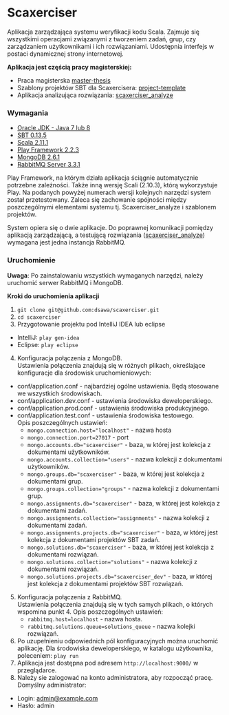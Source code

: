 Scaxerciser
==
Aplikacja zarządzająca systemu weryfikacji kodu Scala. Zajmuje się wszystkimi operacjami związanymi z tworzeniem zadań, grup, czy zarządzaniem użytkownikami i ich rozwiązaniami. Udostępnia interfejs w postaci dynamicznej strony internetowej. 

**Aplikacja jest częścią pracy magisterskiej:**
+ Praca magisterska [master-thesis](https://github.com/dsawa/master-thesis)
+ Szablony projektów SBT dla Scaxercisera: [project-template](https://github.com/dsawa/project-template)
+ Aplikacja analizująca rozwiązania: [scaxerciser_analyze](https://github.com/dsawa/scaxerciser_analyze)

### Wymagania
+ [Oracle JDK - Java 7 lub 8](http://www.oracle.com/technetwork/java/javase/downloads/index.html)
+ [SBT 0.13.5](http://www.scala-sbt.org/download.html)
+ [Scala 2.11.1](http://www.scala-lang.org/download/)
+ [Play Framework 2.2.3](http://www.playframework.com/download)
+ [MongoDB 2.6.1](http://www.mongodb.org/downloads)
+ [RabbitMQ Server 3.3.1](https://www.rabbitmq.com/download.html)

Play Framework, na którym działa aplikacja ściągnie automatycznie potrzebne zależności. Także inną wersję Scali (2.10.3), którą wykorzystuje Play. Na podanych powyżej numerach wersji kolejnych narzędzi system został przetestowany. Zaleca się zachowanie spójności między poszczególnymi elementami systemu tj. Scaxerciser_analyze i szablonem projektów.

System opiera się o dwie aplikacje. Do poprawnej komunikacji pomiędzy aplikacją zarządzającą, a testującą rozwiązania ([scaxerciser_analyze](https://github.com/dsawa/scaxerciser_analyze)) wymagana jest jedna instancja RabbitMQ.

### Uruchomienie

**Uwaga**:
Po zainstalowaniu wszystkich wymaganych narzędzi, należy uruchomić serwer RabbitMQ i MongoDB.

**Kroki do uruchomienia aplikacji**

1. `git clone git@github.com:dsawa/scaxerciser.git`
2. `cd scaxerciser`
3. Przygotowanie projektu pod IntelliJ IDEA lub eclipse
  + IntelliJ: `play gen-idea`
  + Eclipse: `play eclipse`
4. Konfiguracja połączenia z MongoDB. <br>
  Ustawienia połączenia znajdują się w różnych plikach, określające konfiguracje dla środowisk uruchomieniowych:
  + conf/application.conf - najbardziej ogólne ustawienia. Będą stosowane we wszystkich środowiskach.
  + conf/application.dev.conf - ustawienia środowiska deweloperskiego.
  + conf/application.prod.conf - ustawienia środowiska produkcyjnego.
  + conf/application.test.conf - ustawienia środowiska testowego. <br>
  Opis poszczególnych ustawień:
    - `mongo.connection.host="localhost"` - nazwa hosta
    - `mongo.connection.port=27017` - port
    - `mongo.accounts.db="scaxerciser"` - baza, w której jest kolekcja z dokumentami użytkowników.
    - `mongo.accounts.collection="users"` - nazwa kolekcji z dokumentami użytkowników.
    - `mongo.groups.db="scaxerciser"` - baza, w której jest kolekcja z dokumentami grup.
    - `mongo.groups.collection="groups"` - nazwa kolekcji z dokumentami grup.
    - `mongo.assignments.db="scaxerciser"` - baza, w której jest kolekcja z dokumentami zadań.
    - `mongo.assignments.collection="assignments"` - nazwa kolekcji z dokumentami zadań.
    - `mongo.assignments.projects.db="scaxerciser"` - baza, w której jest kolekcja z dokumentami projektów SBT zadań.
    - `mongo.solutions.db="scaxerciser"` - baza, w której jest kolekcja z dokumentami rozwiązań.
    - `mongo.solutions.collection="solutions"` - nazwa kolekcji z dokumentami rozwiązań.
    - `mongo.solutions.projects.db="scaxerciser_dev"` - baza, w której jest kolekcja z dokumentami projektów SBT rozwiązań.
5. Konfiguracja połączenia z RabbitMQ. <br>
  Ustawienia połączenia znajdują się w tych samych plikach, o których wspomina punkt 4.
  Opis poszczególnych ustawień:
    - `rabbitmq.host=localhost` - nazwa hosta.
    - `rabbitmq.solutions.queue=solutions_queue` - nazwa kolejki rozwiązań.
6. Po uzupełnieniu odpowiednich pól konfiguracyjnych można uruchomić aplikację. Dla środowiska deweloperskiego, w katalogu użytkownika, poleceniem: `play run` 
7. Aplikacja jest dostępna pod adresem `http://localhost:9000/` w przeglądarce.
8. Należy sie zalogować na konto administratora, aby rozpocząć pracę. Domyślny administrator:
  + Login: admin@example.com
  + Hasło: admin
